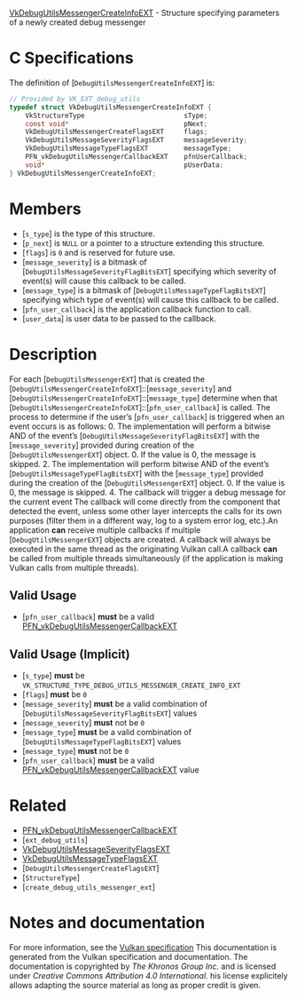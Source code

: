 [VkDebugUtilsMessengerCreateInfoEXT](https://www.khronos.org/registry/vulkan/specs/1.3-extensions/man/html/VkDebugUtilsMessengerCreateInfoEXT.html) - Structure specifying parameters of a newly created debug messenger

# C Specifications
The definition of [`DebugUtilsMessengerCreateInfoEXT`] is:
```c
// Provided by VK_EXT_debug_utils
typedef struct VkDebugUtilsMessengerCreateInfoEXT {
    VkStructureType                         sType;
    const void*                             pNext;
    VkDebugUtilsMessengerCreateFlagsEXT     flags;
    VkDebugUtilsMessageSeverityFlagsEXT     messageSeverity;
    VkDebugUtilsMessageTypeFlagsEXT         messageType;
    PFN_vkDebugUtilsMessengerCallbackEXT    pfnUserCallback;
    void*                                   pUserData;
} VkDebugUtilsMessengerCreateInfoEXT;
```

# Members
- [`s_type`] is the type of this structure.
- [`p_next`] is `NULL` or a pointer to a structure extending this structure.
- [`flags`] is `0` and is reserved for future use.
- [`message_severity`] is a bitmask of [`DebugUtilsMessageSeverityFlagBitsEXT`] specifying which severity of event(s) will cause this callback to be called.
- [`message_type`] is a bitmask of [`DebugUtilsMessageTypeFlagBitsEXT`] specifying which type of event(s) will cause this callback to be called.
- [`pfn_user_callback`] is the application callback function to call.
- [`user_data`] is user data to be passed to the callback.

# Description
For each [`DebugUtilsMessengerEXT`] that is created the
[`DebugUtilsMessengerCreateInfoEXT`]::[`message_severity`] and
[`DebugUtilsMessengerCreateInfoEXT`]::[`message_type`] determine when
that [`DebugUtilsMessengerCreateInfoEXT`]::[`pfn_user_callback`] is
called.
The process to determine if the user’s [`pfn_user_callback`] is triggered
when an event occurs is as follows:
0. The implementation will perform a bitwise AND of the event’s [`DebugUtilsMessageSeverityFlagBitsEXT`] with the [`message_severity`] provided during creation of the [`DebugUtilsMessengerEXT`] object.  0. If the value is 0, the message is skipped. 
2. The implementation will perform bitwise AND of the event’s [`DebugUtilsMessageTypeFlagBitsEXT`] with the [`message_type`] provided during the creation of the [`DebugUtilsMessengerEXT`] object.  0. If the value is 0, the message is skipped. 
4. The callback will trigger a debug message for the current event
The callback will come directly from the component that detected the event,
unless some other layer intercepts the calls for its own purposes (filter
them in a different way, log to a system error log, etc.).An application  **can**  receive multiple callbacks if multiple
[`DebugUtilsMessengerEXT`] objects are created.
A callback will always be executed in the same thread as the originating
Vulkan call.A callback  **can**  be called from multiple threads simultaneously (if the
application is making Vulkan calls from multiple threads).
## Valid Usage
-  [`pfn_user_callback`] **must**  be a valid [PFN_vkDebugUtilsMessengerCallbackEXT]()

## Valid Usage (Implicit)
-  [`s_type`] **must**  be `VK_STRUCTURE_TYPE_DEBUG_UTILS_MESSENGER_CREATE_INFO_EXT`
-  [`flags`] **must**  be `0`
-  [`message_severity`] **must**  be a valid combination of [`DebugUtilsMessageSeverityFlagBitsEXT`] values
-  [`message_severity`] **must**  not be `0`
-  [`message_type`] **must**  be a valid combination of [`DebugUtilsMessageTypeFlagBitsEXT`] values
-  [`message_type`] **must**  not be `0`
-  [`pfn_user_callback`] **must**  be a valid [PFN_vkDebugUtilsMessengerCallbackEXT]() value

# Related
- [PFN_vkDebugUtilsMessengerCallbackEXT]()
- [`ext_debug_utils`]
- [VkDebugUtilsMessageSeverityFlagsEXT]()
- [VkDebugUtilsMessageTypeFlagsEXT]()
- [`DebugUtilsMessengerCreateFlagsEXT`]
- [`StructureType`]
- [`create_debug_utils_messenger_ext`]

# Notes and documentation
For more information, see the [Vulkan specification](https://www.khronos.org/registry/vulkan/specs/1.3-extensions/html/vkspec.html)
This documentation is generated from the Vulkan specification and documentation.
The documentation is copyrighted by *The Khronos Group Inc.* and is licensed under *Creative Commons Attribution 4.0 International*.
his license explicitely allows adapting the source material as long as proper credit is given.
        
